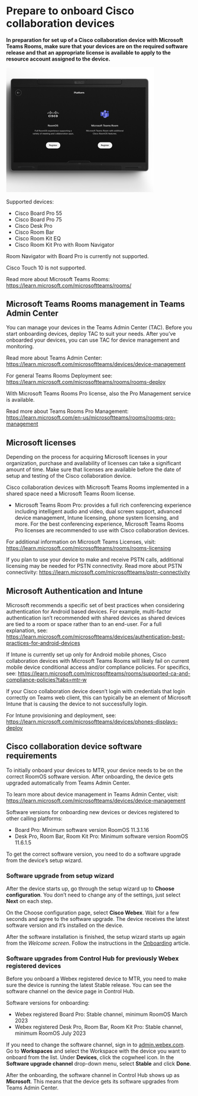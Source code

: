 # Prepare to onboard Cisco collaboration devices

**In preparation for set up of a Cisco collaboration device with Microsoft Teams Rooms, make sure that your devices are on the required software release and that an appropriate license is available to apply to the resource account assigned to the device.**

<img src="/doc/images/MTR/setup.png" style="width: 400px"/>

Supported devices: 
*	Cisco Board Pro 55 
*	Cisco Board Pro 75
*	Cisco Desk Pro
*	Cisco Room Bar
*	Cisco Room Kit EQ
*	Cisco Room Kit Pro with Room Navigator

Room Navigator with Board Pro is currently not supported. 

Cisco Touch 10 is not supported.

Read more about Microsoft Teams Rooms: https://learn.microsoft.com/microsoftteams/rooms/
 
 ## Microsoft Teams Rooms management in Teams Admin Center
 
You can manage your devices in the Teams Admin Center (TAC). Before you start onboarding devices, deploy TAC to suit your needs. After you’ve onboarded your devices, you can use TAC for device management and monitoring.

Read more about Teams Admin Center: https://learn.microsoft.com/microsoftteams/devices/device-management

For general Teams Rooms Deployment see: https://learn.microsoft.com/microsoftteams/rooms/rooms-deploy

With Microsoft Teams Rooms Pro license, also the Pro Management service is available.

Read more about Teams Rooms Pro Management: https://learn.microsoft.com/en-us/microsoftteams/rooms/rooms-pro-management

## Microsoft licenses 

Depending on the process for acquiring Microsoft licenses in your organization, purchase and availability of licenses can take a significant amount of time. Make sure that licenses are available before the date of setup and testing of the Cisco collaboration device. 
 
Cisco collaboration devices with Microsoft Teams Rooms implemented in a shared space need a Microsoft Teams Room license.

* Microsoft Teams Room Pro: provides a full rich conferencing experience including intelligent audio and video, dual screen support, advanced device management, Intune licensing, phone system licensing, and more. For the best conferencing experience, Microsoft Teams Rooms Pro licenses are recommended to use with Cisco collaboration devices. 
 
For additional information on Microsoft Teams Licenses, visit: 
https://learn.microsoft.com/microsoftteams/rooms/rooms-licensing 
 
If you plan to use your device to make and receive PSTN calls, additional licensing may be needed for PSTN connectivity. Read more about PSTN connectivity: 
https://learn.microsoft.com/microsoftteams/pstn-connectivity 


## Microsoft Authentication and Intune

Microsoft recommends a specific set of best practices when considering authentication for Android based devices. For example, multi-factor authentication isn’t recommended with shared devices as shared devices are tied to a room or space rather than to an end-user. For a full explanation, see: 
https://learn.microsoft.com/microsoftteams/devices/authentication-best-practices-for-android-devices 
 
If Intune is currently set up only for Android mobile phones, Cisco collaboration devices with Microsoft Teams Rooms will likely fail on current mobile device conditional access and/or compliance policies. For specifics, see: https://learn.microsoft.com/microsoftteams/rooms/supported-ca-and-compliance-policies?tabs=mtr-w    
 
If your Cisco collaboration device doesn’t login with credentials that login correctly on Teams web client, this can typically be an element of Microsoft Intune that is causing the device to not successfully login.  

For Intune provisioning and deployment, see: https://learn.microsoft.com/microsoftteams/devices/phones-displays-deploy

## Cisco collaboration device software requirements

To initially onboard your devices to MTR, your device needs to be on the correct RoomOS software version. After onboarding, the device gets upgraded automatically from Teams Admin Center.  

To learn more about device management in Teams Admin Center, visit: https://learn.microsoft.com/microsoftteams/devices/device-management 
 
Software versions for onboarding new devices or devices registered to other calling platforms: 
*	Board Pro: Minimum software version RoomOS 11.3.1.16
*	Desk Pro, Room Bar, Room Kit Pro: Minimum software version RoomOS 11.6.1.5

To get the correct software version, you need to do a software upgrade from the device’s setup wizard. 

### Software upgrade from setup wizard

After the device starts up, go through the setup wizard up to **Choose configuration**. You don’t need to change any of the settings, just select **Next** on each step. 

On the Choose configuration page, select **Cisco Webex**. Wait for a few seconds and agree to the software upgrade. The device receives the latest software version and it’s installed on the device. 

After the software installation is finished, the setup wizard starts up again from the *Welcome screen*. Follow the instructions in the [Onboarding](https://roomos.cisco.com/doc/MTR/MTROnBoarding) article.

### Software upgrades from Control Hub for previously Webex registered devices

Before you onboard a Webex registered device to MTR, you need to make sure the device is running the latest Stable release. You can see the software channel on the device page in Control Hub.  

Software versions for onboarding: 
*	Webex registered Board Pro: Stable channel, minimum RoomOS March 2023
*	Webex registered Desk Pro, Room Bar, Room Kit Pro: Stable channel, minimum RoomOS July 2023
 
If you need to change the software channel, sign in to [admin.webex.com](https://admin.webex.com). Go to **Workspaces** and select the Workspace with the device you want to onboard from the list. Under **Devices**, click the cogwheel icon. In the **Software upgrade channel** drop-down menu, select **Stable** and click **Done**. 
 
After the onboarding, the software channel in Control Hub shows up as **Microsoft**. This means that the device gets its software upgrades from Teams Admin Center.  


